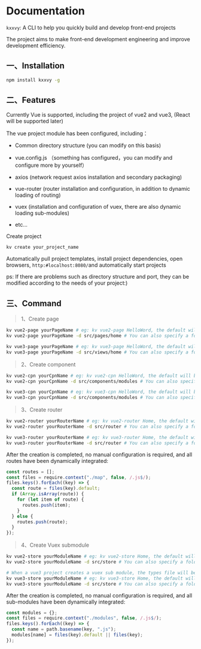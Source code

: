 # Documentation

`kxxvy`: A CLI to help you quickly build and develop front-end projects

The project aims to make front-end development engineering and improve development efficiency.

## 一、Installation

```bash
npm install kxxvy -g
```

## 二、Features

Currently Vue is supported, including the project of vue2 and vue3, (React will be supported later)

The vue project module has been configured, including：

- Common directory structure (you can modify on this basis)

- vue.config.js （something has configured，you can modify and configure more by yourself）

- axios (network request axios installation and secondary packaging)

- vue-router (router installation and configuration, in addition to dynamic loading of routing)

- vuex (installation and configuration of vuex, there are also dynamic loading sub-modules)

- etc...

Create project

```bash
kv create your_project_name
```

Automatically pull project templates, install project dependencies, open browsers, `http:#localhost:8080/`and automatically start projects

ps: If there are problems such as directory structure and port, they can be modified according to the needs of your project:)

## 三、Command

> 1、Create page

```bash
kv vue2-page yourPageName # eg: kv vue2-page HelloWord, the default will be stored in src / pages folder
kv vue2-page yourPageName -d src/pages/home # You can also specify a folder

kv vue3-page yourPageName # eg: kv vue3-page HelloWord, the default will be stored in src / views folder
kv vue3-page yourPageName -d src/views/home # You can also specify a folder
```

> 2、Create component

```bash
kv vue2-cpn yourCpnName # eg: kv vue2-cpn HelloWord, the default will be stored in src/components/common folder
kv vue2-cpn yourCpnName -d src/components/modules # You can also specify a folder

kv vue3-cpn yourCpnName # eg: kv vue3-cpn HelloWord, the default will be stored in src/components/common folder
kv vue3-cpn yourCpnName -d src/components/modules # You can also specify a folder
```

> 3、Create router

```bash
kv vue2-router yourRouterName # eg: kv vue2-router Home, the default will be stored in src/router/map folder
kv vue2-router yourRouterName -d src/router # You can also specify a folder

kv vue3-router yourRouterName # eg: kv vue3-router Home, the default will be stored in src/router/map folder
kv vue3-router yourRouterName -d src/router # You can also specify a folder
```

After the creation is completed, no manual configuration is required, and all routes have been dynamically integrated:

```js
const routes = [];
const files = require.context("./map", false, /.js$/);
files.keys().forEach((key) => {
  const route = files(key).default;
  if (Array.isArray(route)) {
    for (let item of route) {
      routes.push(item);
    }
  } else {
    routes.push(route);
  }
});
```

> 4、Create Vuex submodule

```bash
kv vue2-store yourModuleName # eg: kv vue2-store Home, the default will be stored in src/store/modules folder
kv vue2-store yourModuleName -d src/store # You can also specify a folder

# When a vue3 project creates a vuex sub module, the types file will be created by default
kv vue3-store yourModuleName # eg: kv vue3-store Home, the default will be stored in src/store/modules folder
kv vue3-store yourModuleName -d src/store # You can also specify a folder
```

After the creation is completed, no manual configuration is required, and all sub-modules have been dynamically integrated:

```js
const modules = {};
const files = require.context("./modules", false, /.js$/);
files.keys().forEach((key) => {
  const name = path.basename(key, ".js");
  modules[name] = files(key).default || files(key);
});
```
